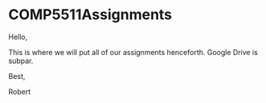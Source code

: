 # COMP5511Assignments

Hello, 

This is where we will put all of our assignments henceforth. Google Drive is subpar. 

Best, 

Robert 
